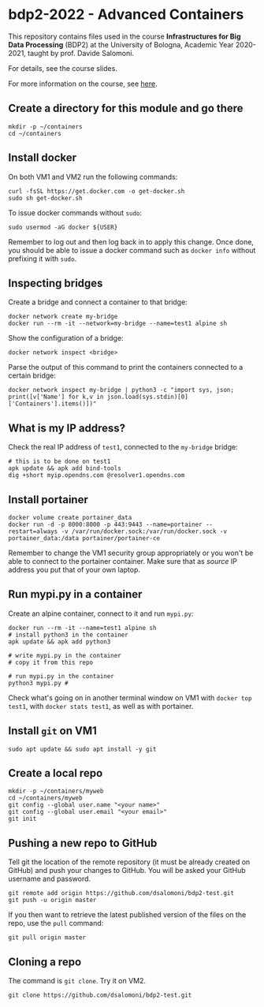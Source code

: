 # bdp2-2022 - Advanced Containers
This repository contains files used in the course <b>Infrastructures for Big Data Processing</b> (BDP2) at the University of Bologna, Academic Year 2020-2021, taught by prof. Davide Salomoni.

For details, see the course slides.

For more information on the course, see <a href=https://www.unibo.it/en/teaching/course-unit-catalogue/course-unit/2021/435337>here</a>.

## Create a directory for this module and go there
```
mkdir -p ~/containers
cd ~/containers

```

## Install docker

On both VM1 and VM2 run the following commands:

```
curl -fsSL https://get.docker.com -o get-docker.sh
sudo sh get-docker.sh

```

To issue docker commands without `sudo`:

```
sudo usermod -aG docker ${USER}

```

Remember to log out and then log back in to apply this change. Once done, you should be able to issue a docker command such as `docker info` without prefixing it with `sudo`.

## Inspecting bridges

Create a bridge and connect a container to that bridge:

```
docker network create my-bridge
docker run --rm -it --network=my-bridge --name=test1 alpine sh

```
Show the configuration of a bridge:

```
docker network inspect <bridge>
```

Parse the output of this command to print the containers connected to a certain bridge:

```
docker network inspect my-bridge | python3 -c "import sys, json; print([v['Name'] for k,v in json.load(sys.stdin)[0]['Containers'].items()])"

```

## What is my IP address?

Check the real IP address of `test1`, connected to the `my-bridge` bridge:
```
# this is to be done on test1
apk update && apk add bind-tools
dig +short myip.opendns.com @resolver1.opendns.com

```

## Install portainer

```
docker volume create portainer_data
docker run -d -p 8000:8000 -p 443:9443 --name=portainer --restart=always -v /var/run/docker.sock:/var/run/docker.sock -v portainer_data:/data portainer/portainer-ce

```

Remember to change the VM1 security group appropriately or you won't be able to connect to the portainer container. Make sure that as _source_ IP address you put that of your own laptop.

## Run mypi.py in a container

Create an alpine container, connect to it and run `mypi.py`:

```
docker run --rm -it --name=test1 alpine sh
# install python3 in the container
apk update && apk add python3 

# write mypi.py in the container
# copy it from this repo

# run mypi.py in the container
python3 mypi.py #
```

Check what's going on in another terminal window on VM1 with `docker top test1`, with `docker stats test1`, as well as with portainer.

## Install `git` on VM1

```
sudo apt update && sudo apt install -y git
```


## Create a local repo

```
mkdir -p ~/containers/myweb
cd ~/containers/myweb
git config --global user.name "<your name>"
git config --global user.email "<your email>"
git init
```

## Pushing a new repo to GitHub

Tell git the location of the remote repository (it must be already created on GitHub) and push your changes to GitHub. You will be asked your GitHub username and password.
```
git remote add origin https://github.com/dsalomoni/bdp2-test.git
git push -u origin master
```

If you then want to retrieve the latest published version of the files on the repo, use the `pull` command:
```
git pull origin master
```

## Cloning a repo
The command is `git clone`. Try it on VM2.
```
git clone https://github.com/dsalomoni/bdp2-test.git
```